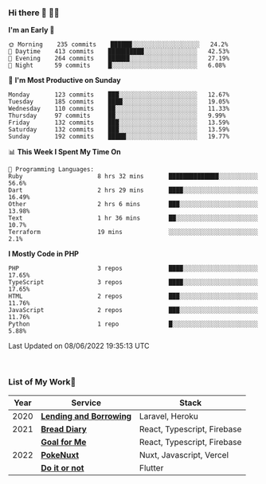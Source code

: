 ### Hi there 👋 🧑‍💻



<!--START_SECTION:waka-->
**I'm an Early 🐤** 

```text
🌞 Morning    235 commits    ██████░░░░░░░░░░░░░░░░░░░   24.2% 
🌆 Daytime    413 commits    ██████████░░░░░░░░░░░░░░░   42.53% 
🌃 Evening    264 commits    ██████░░░░░░░░░░░░░░░░░░░   27.19% 
🌙 Night      59 commits     █░░░░░░░░░░░░░░░░░░░░░░░░   6.08%

```
📅 **I'm Most Productive on Sunday** 

```text
Monday       123 commits    ███░░░░░░░░░░░░░░░░░░░░░░   12.67% 
Tuesday      185 commits    ████░░░░░░░░░░░░░░░░░░░░░   19.05% 
Wednesday    110 commits    ██░░░░░░░░░░░░░░░░░░░░░░░   11.33% 
Thursday     97 commits     ██░░░░░░░░░░░░░░░░░░░░░░░   9.99% 
Friday       132 commits    ███░░░░░░░░░░░░░░░░░░░░░░   13.59% 
Saturday     132 commits    ███░░░░░░░░░░░░░░░░░░░░░░   13.59% 
Sunday       192 commits    █████░░░░░░░░░░░░░░░░░░░░   19.77%

```


📊 **This Week I Spent My Time On** 

```text
💬 Programming Languages: 
Ruby                     8 hrs 32 mins       ██████████████░░░░░░░░░░░   56.6% 
Dart                     2 hrs 29 mins       ████░░░░░░░░░░░░░░░░░░░░░   16.49% 
Other                    2 hrs 6 mins        ███░░░░░░░░░░░░░░░░░░░░░░   13.98% 
Text                     1 hr 36 mins        ██░░░░░░░░░░░░░░░░░░░░░░░   10.7% 
Terraform                19 mins             ░░░░░░░░░░░░░░░░░░░░░░░░░   2.1%

```

**I Mostly Code in PHP** 

```text
PHP                      3 repos             ████░░░░░░░░░░░░░░░░░░░░░   17.65% 
TypeScript               3 repos             ████░░░░░░░░░░░░░░░░░░░░░   17.65% 
HTML                     2 repos             ███░░░░░░░░░░░░░░░░░░░░░░   11.76% 
JavaScript               2 repos             ███░░░░░░░░░░░░░░░░░░░░░░   11.76% 
Python                   1 repo              █░░░░░░░░░░░░░░░░░░░░░░░░   5.88%

```



 Last Updated on 08/06/2022 19:35:13 UTC
<!--END_SECTION:waka-->


<br />

### List of My Work🚀

| Year | Service | Stack |
|--|--|--|
| 2020 | [**Lending and Borrowing**](https://lending-and-borrowing.herokuapp.com/) | Laravel, Heroku |
| 2021 | [**Bread Diary**](https://bread-diary-web.web.app/) | React, Typescript, Firebase |
|  | [**Goal for Me**](https://goal-for-me.web.app/) | React, Typescript, Firebase |
| 2022 | [**PokeNuxt**](https://pokenuxt.vercel.app/) | Nuxt, Javascript, Vercel |
|  | [**Do it or not**](https://apps.apple.com/jp/app/do-it-or-not/id1613818865) | Flutter |